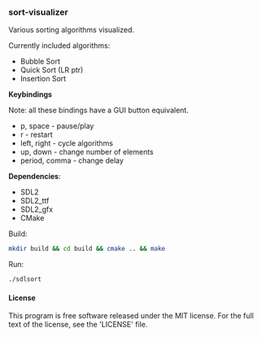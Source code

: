 ### sort-visualizer

Various sorting algorithms visualized.

Currently included algorithms:

- Bubble Sort
- Quick Sort (LR ptr)
- Insertion Sort


**Keybindings**

Note: all these bindings have a GUI button equivalent.

 - p, space         - pause/play
 - r                - restart
 - left, right      - cycle algorithms
 - up, down         - change number of elements
 - period, comma    - change delay


**Dependencies**:

- SDL2
- SDL2_ttf
- SDL2_gfx
- CMake

Build:

```bash
mkdir build && cd build && cmake .. && make
```

Run:

```bash
./sdlsort
```
#### License

This program is free software released under the MIT license.
For the full text of the license, see the 'LICENSE' file.
